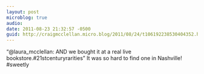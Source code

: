 ```yaml
---
layout: post
microblog: true
audio: 
date: 2011-08-23 21:32:57 -0500
guid: http://craigmcclellan.micro.blog/2011/08/24/t106192238530404352.html
---
```

“@laura_mcclellan: AND we bought it at a real live bookstore.#21stcenturyrarities” It was so hard to find one in Nashville! #sweetly
